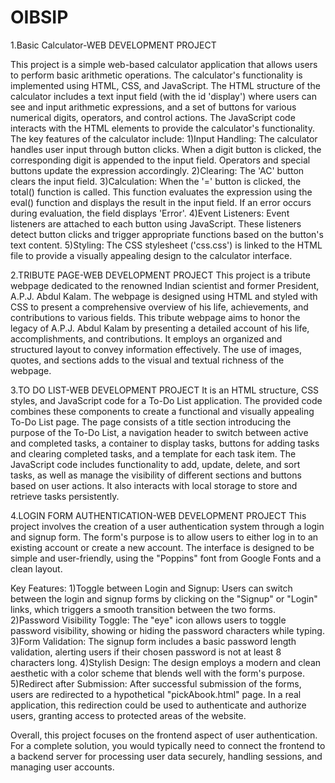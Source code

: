 # OIBSIP
1.Basic Calculator-WEB DEVELOPMENT PROJECT

This project is a simple web-based calculator application that allows users to perform basic arithmetic operations. The calculator's functionality is implemented using HTML, CSS, and JavaScript.
The HTML structure of the calculator includes a text input field (with the id 'display') where users can see and input arithmetic expressions, and a set of buttons for various numerical digits, operators, and control actions.
The JavaScript code interacts with the HTML elements to provide the calculator's functionality. 
The key features of the calculator include:
1)Input Handling: The calculator handles user input through button clicks. When a digit button is clicked, the corresponding digit is appended to the input field. Operators and special buttons update the expression accordingly.
2)Clearing: The 'AC' button clears the input field.
3)Calculation: When the '=' button is clicked, the total() function is called. This function evaluates the expression using the eval() function and displays the result in the input field. If an error occurs during evaluation, the field displays 'Error'.
4)Event Listeners: Event listeners are attached to each button using JavaScript. These listeners detect button clicks and trigger appropriate functions based on the button's text content.
5)Styling: The CSS stylesheet ('css.css') is linked to the HTML file to provide a visually appealing design to the calculator interface.


2.TRIBUTE PAGE-WEB DEVELOPMENT PROJECT
This project is a tribute webpage dedicated to the renowned Indian scientist and former President, A.P.J. Abdul Kalam. The webpage is designed using HTML and styled with CSS to present a comprehensive overview of his life, achievements, and contributions to various fields.
This tribute webpage aims to honor the legacy of A.P.J. Abdul Kalam by presenting a detailed account of his life, accomplishments, and contributions. It employs an organized and structured layout to convey information effectively. The use of images, quotes, and sections adds to the visual and textual richness of the webpage.


3.TO DO LIST-WEB DEVELOPMENT PROJECT
It is an HTML structure, CSS styles, and JavaScript code for a To-Do List application. The provided code combines these components to create a functional and visually appealing To-Do List page. The page consists of a title section introducing the purpose of the To-Do List, a navigation header to switch between active and completed tasks, a container to display tasks, buttons for adding tasks and clearing completed tasks, and a template for each task item.
The JavaScript code includes functionality to add, update, delete, and sort tasks, as well as manage the visibility of different sections and buttons based on user actions. It also interacts with local storage to store and retrieve tasks persistently.


4.LOGIN FORM AUTHENTICATION-WEB DEVELOPMENT PROJECT
This project involves the creation of a user authentication system through a login and signup form. The form's purpose is to allow users to either log in to an existing account or create a new account. The interface is designed to be simple and user-friendly, using the "Poppins" font from Google Fonts and a clean layout.

Key Features:
1)Toggle between Login and Signup: Users can switch between the login and signup forms by clicking on the "Signup" or "Login" links, which triggers a smooth transition between the two forms.
2)Password Visibility Toggle: The "eye" icon allows users to toggle password visibility, showing or hiding the password characters while typing.
3)Form Validation: The signup form includes a basic password length validation, alerting users if their chosen password is not at least 8 characters long.
4)Stylish Design: The design employs a modern and clean aesthetic with a color scheme that blends well with the form's purpose.
5)Redirect after Submission: After successful submission of the forms, users are redirected to a hypothetical "pickAbook.html" page. In a real application, this redirection could be used to authenticate and authorize users, granting access to protected areas of the website.

Overall, this project focuses on the frontend aspect of user authentication. For a complete solution, you would typically need to connect the frontend to a backend server for processing user data securely, handling sessions, and managing user accounts.






